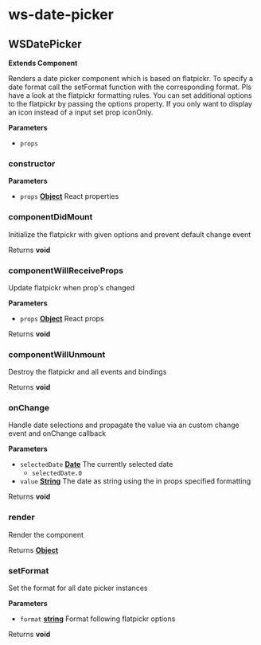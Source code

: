 # ws-date-picker
## WSDatePicker

**Extends Component**

Renders a date picker component which is based on flatpickr.
To specify a date format call the setFormat function with the corresponding format.
Pls have a look at the flatpickr formatting rules.
You can set additional options to the flatpickr by passing the options property.
If you only want to display an icon instead of a input set prop iconOnly.

**Parameters**

-   `props`  

### constructor

**Parameters**

-   `props` **[Object](https://developer.mozilla.org/en-US/docs/Web/JavaScript/Reference/Global_Objects/Object)** React properties

### componentDidMount

Initialize the flatpickr with given options and prevent default change event

Returns **void** 

### componentWillReceiveProps

Update flatpickr when prop's changed

**Parameters**

-   `props` **[Object](https://developer.mozilla.org/en-US/docs/Web/JavaScript/Reference/Global_Objects/Object)** React props

Returns **void** 

### componentWillUnmount

Destroy the flatpickr and all events and bindings

Returns **void** 

### onChange

Handle date selections and propagate the value via an custom change event and onChange callback

**Parameters**

-   `selectedDate` **[Date](https://developer.mozilla.org/en-US/docs/Web/JavaScript/Reference/Global_Objects/Date)** The currently selected date
    -   `selectedDate.0`  
-   `value` **[String](https://developer.mozilla.org/en-US/docs/Web/JavaScript/Reference/Global_Objects/String)** The date as string using the in props specified formatting

Returns **void** 

### render

Render the component

Returns **[Object](https://developer.mozilla.org/en-US/docs/Web/JavaScript/Reference/Global_Objects/Object)** 

### setFormat

Set the format for all date picker instances

**Parameters**

-   `format` **[string](https://developer.mozilla.org/en-US/docs/Web/JavaScript/Reference/Global_Objects/String)** Format following flatpickr options

Returns **void** 
